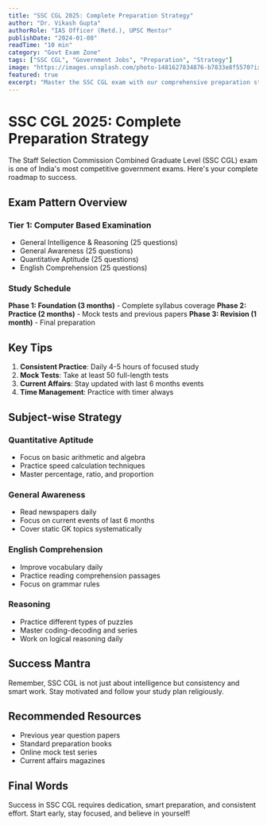 ```yaml
---
title: "SSC CGL 2025: Complete Preparation Strategy"
author: "Dr. Vikash Gupta"
authorRole: "IAS Officer (Retd.), UPSC Mentor"
publishDate: "2024-01-08"
readTime: "10 min"
category: "Govt Exam Zone"
tags: ["SSC CGL", "Government Jobs", "Preparation", "Strategy"]
image: "https://images.unsplash.com/photo-1481627834876-b7833e8f5570?ixlib=rb-4.0.3&auto=format&fit=crop&w=1000&q=80"
featured: true
excerpt: "Master the SSC CGL exam with our comprehensive preparation strategy, study plan, and expert tips."
---
```


# SSC CGL 2025: Complete Preparation Strategy

The Staff Selection Commission Combined Graduate Level (SSC CGL) exam is one of India's most competitive government exams. Here's your complete roadmap to success.

## Exam Pattern Overview

### Tier 1: Computer Based Examination
- General Intelligence & Reasoning (25 questions)
- General Awareness (25 questions)
- Quantitative Aptitude (25 questions)
- English Comprehension (25 questions)

### Study Schedule

**Phase 1: Foundation (3 months)** - Complete syllabus coverage
**Phase 2: Practice (2 months)** - Mock tests and previous papers
**Phase 3: Revision (1 month)** - Final preparation

## Key Tips

1. **Consistent Practice**: Daily 4-5 hours of focused study
2. **Mock Tests**: Take at least 50 full-length tests
3. **Current Affairs**: Stay updated with last 6 months events
4. **Time Management**: Practice with timer always

## Subject-wise Strategy

### Quantitative Aptitude
- Focus on basic arithmetic and algebra
- Practice speed calculation techniques
- Master percentage, ratio, and proportion

### General Awareness
- Read newspapers daily
- Focus on current events of last 6 months
- Cover static GK topics systematically

### English Comprehension
- Improve vocabulary daily
- Practice reading comprehension passages
- Focus on grammar rules

### Reasoning
- Practice different types of puzzles
- Master coding-decoding and series
- Work on logical reasoning daily

## Success Mantra

Remember, SSC CGL is not just about intelligence but consistency and smart work. Stay motivated and follow your study plan religiously.

## Recommended Resources

- Previous year question papers
- Standard preparation books
- Online mock test series
- Current affairs magazines

## Final Words

Success in SSC CGL requires dedication, smart preparation, and consistent effort. Start early, stay focused, and believe in yourself!